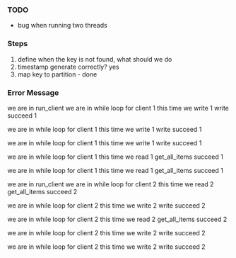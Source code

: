 ### TODO
- bug when running two threads


### Steps
1. define when the key is not found, what should we do
2. timestamp generate correctly? yes
3. map key to partition - done




### Error Message
we are in run_client
we are in while loop for client 1
this time we write 1
write succeed 1

we are in while loop for client 1
this time we write 1
write succeed 1

we are in while loop for client 1
this time we write 1
write succeed 1

we are in while loop for client 1
this time we read 1
get_all_items succeed 1

we are in while loop for client 1
this time we read 1
get_all_items succeed 1

we are in run_client
we are in while loop for client 2
this time we read 2
get_all_items succeed 2

we are in while loop for client 2
this time we write 2
write succeed 2

we are in while loop for client 2
this time we read 2
get_all_items succeed 2

we are in while loop for client 2
this time we write 2
write succeed 2

we are in while loop for client 2
this time we write 2
write succeed 2